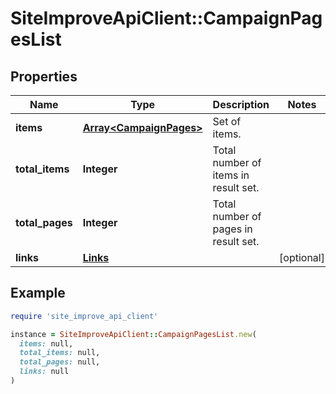 # SiteImproveApiClient::CampaignPagesList

## Properties

| Name | Type | Description | Notes |
| ---- | ---- | ----------- | ----- |
| **items** | [**Array&lt;CampaignPages&gt;**](CampaignPages.md) | Set of items. |  |
| **total_items** | **Integer** | Total number of items in result set. |  |
| **total_pages** | **Integer** | Total number of pages in result set. |  |
| **links** | [**Links**](Links.md) |  | [optional] |

## Example

```ruby
require 'site_improve_api_client'

instance = SiteImproveApiClient::CampaignPagesList.new(
  items: null,
  total_items: null,
  total_pages: null,
  links: null
)
```

